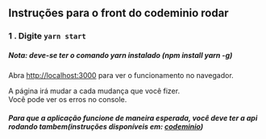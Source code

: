 ## Instruções para o front do codeminio rodar

### 1 . Digite `yarn start`

##### Nota: deve-se ter o comando yarn instalado (npm install yarn -g)
Abra [http://localhost:3000](http://localhost:3000) para ver o funcionamento no navegador.

A página irá mudar a cada mudança que você fizer.<br />
Você pode ver os erros no console.

##### Para que a aplicação funcione de maneira esperada, você deve ter a api rodando tambem(instruções disponíveis em: [codeminio](https://github.com/victorhugofr/codeminio))
